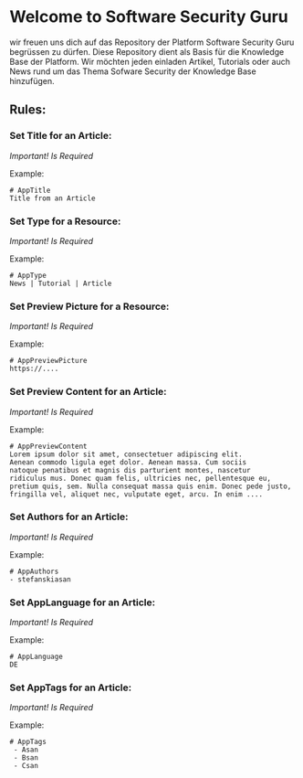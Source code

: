 # Welcome to Software Security Guru

wir freuen uns dich auf das Repository der Platform Software Security Guru begrüssen zu dürfen.
Diese Repository dient als Basis für die Knowledge Base der Platform. Wir möchten jeden einladen Artikel, Tutorials oder auch News rund um das Thema Sofware Security der Knowledge Base hinzufügen.




## Rules:
### Set Title for an Article:
_Important! Is Required_

Example:

```
# AppTitle
Title from an Article
```
### Set Type for a Resource:
_Important! Is Required_

Example:

```
# AppType
News | Tutorial | Article
```

### Set Preview Picture for a Resource:
_Important! Is Required_

Example:

```
# AppPreviewPicture
https://....
```


### Set Preview Content for an Article:
_Important! Is Required_

Example:

```
# AppPreviewContent
Lorem ipsum dolor sit amet, consectetuer adipiscing elit.
Aenean commodo ligula eget dolor. Aenean massa. Cum sociis
natoque penatibus et magnis dis parturient montes, nascetur
ridiculus mus. Donec quam felis, ultricies nec, pellentesque eu,
pretium quis, sem. Nulla consequat massa quis enim. Donec pede justo,
fringilla vel, aliquet nec, vulputate eget, arcu. In enim ....
```

### Set Authors for an Article:
_Important! Is Required_

Example:

```
# AppAuthors
- stefanskiasan
```

### Set AppLanguage for an Article:
_Important! Is Required_

Example:

```
# AppLanguage
DE
```

### Set AppTags for an Article:
_Important! Is Required_

Example:

```
# AppTags
 - Asan
 - Bsan
 - Csan
```

